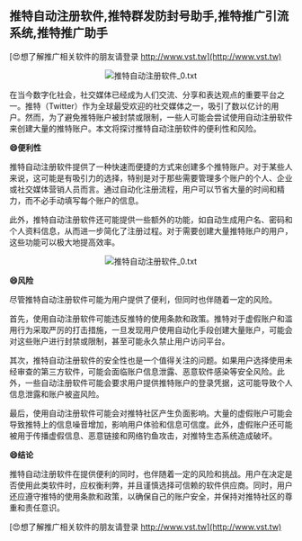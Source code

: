 ## **推特自动注册软件,推特群发防封号助手,推特推广引流系统,推特推广助手**

[😍想了解推广相关软件的朋友请登录 http://www.vst.tw](http://www.vst.tw)

 <center><img src="https://vst.tw/MP4/tuiguang/png/1.png" alt="推特自动注册软件_0.txt"></center>

在当今数字化社会，社交媒体已经成为人们交流、分享和表达观点的重要平台之一。推特（Twitter）作为全球最受欢迎的社交媒体之一，吸引了数以亿计的用户。然而，为了避免推特账户被封禁或限制，一些人可能会尝试使用自动注册软件来创建大量的推特账户。本文将探讨推特自动注册软件的便利性和风险。

**😄便利性**

推特自动注册软件提供了一种快速而便捷的方式来创建多个推特账户。对于某些人来说，这可能是有吸引力的选择，特别是对于那些需要管理多个账户的个人、企业或社交媒体营销人员而言。通过自动化注册流程，用户可以节省大量的时间和精力，而不必手动填写每个账户的信息。

此外，推特自动注册软件还可能提供一些额外的功能，如自动生成用户名、密码和个人资料信息，从而进一步简化了注册过程。对于需要创建大量推特账户的用户，这些功能可以极大地提高效率。

 <center><img src="https://vst.tw/MP4/tuiguang/png/6.png" alt="推特自动注册软件_0.txt"></center>

**😄风险**

尽管推特自动注册软件可能为用户提供了便利，但同时也伴随着一定的风险。

首先，使用自动注册软件可能违反推特的使用条款和政策。推特对于虚假账户和滥用行为采取严厉的打击措施，一旦发现用户使用自动化手段创建大量账户，可能会对这些账户进行封禁或限制，甚至可能永久禁止用户访问平台。

其次，推特自动注册软件的安全性也是一个值得关注的问题。如果用户选择使用未经审查的第三方软件，可能会面临账户信息泄露、恶意软件感染等安全风险。此外，一些自动注册软件可能会要求用户提供推特账户的登录凭据，这可能导致个人信息泄露和账户被盗风险。

最后，使用自动注册软件可能会对推特社区产生负面影响。大量的虚假账户可能会导致推特上的信息噪音增加，影响用户体验和信息可信度。此外，虚假账户还可能被用于传播虚假信息、恶意链接和网络钓鱼攻击，对推特生态系统造成破坏。

**😄结论**

推特自动注册软件在提供便利的同时，也伴随着一定的风险和挑战。用户在决定是否使用此类软件时，应权衡利弊，并且谨慎选择可信赖的软件供应商。同时，用户还应遵守推特的使用条款和政策，以确保自己的账户安全，并保持对推特社区的尊重和责任意识。

[😍想了解推广相关软件的朋友请登录 http://www.vst.tw](http://www.vst.tw)



